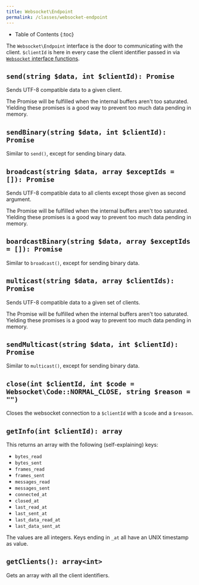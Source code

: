 ```yaml
---
title: Websocket\Endpoint
permalink: /classes/websocket-endpoint
---
```


* Table of Contents
{:toc}

The `Websocket\Endpoint` interface is the door to communicating with the client. `$clientId` is here in every case the client identifier passed in via [`Websocket` interface functions](websocket.html).

## `send(string $data, int $clientId): Promise`

Sends UTF-8 compatible data to a given client.

The Promise will be fulfilled when the internal buffers aren't too saturated. Yielding these promises is a good way to prevent too much data pending in memory.

## `sendBinary(string $data, int $clientId): Promise`

Similar to `send()`, except for sending binary data.

## `broadcast(string $data, array $exceptIds = []): Promise`

Sends UTF-8 compatible data to all clients except those given as second argument.

The Promise will be fulfilled when the internal buffers aren't too saturated. Yielding these promises is a good way to prevent too much data pending in memory.

## `boardcastBinary(string $data, array $exceptIds = []): Promise`

Similar to `broadcast()`, except for sending binary data.

## `multicast(string $data, array $clientIds): Promise`

Sends UTF-8 compatible data to a given set of clients.

The Promise will be fulfilled when the internal buffers aren't too saturated. Yielding these promises is a good way to prevent too much data pending in memory.

## `sendMulticast(string $data, int $clientId): Promise`

Similar to `multicast()`, except for sending binary data.

## `close(int $clientId, int $code = Websocket\Code::NORMAL_CLOSE, string $reason = "")`

Closes the websocket connection to a `$clientId` with a `$code` and a `$reason`.

## `getInfo(int $clientId): array`

This returns an array with the following (self-explaining) keys:

- `bytes_read`
- `bytes_sent`
- `frames_read`
- `frames_sent`
- `messages_read`
- `messages_sent`
- `connected_at`
- `closed_at`
- `last_read_at`
- `last_sent_at`
- `last_data_read_at`
- `last_data_sent_at`

The values are all integers. Keys ending in `_at` all have an UNIX timestamp as value.

## `getClients(): array<int>`

Gets an array with all the client identifiers.